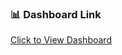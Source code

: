 ### 📊 Dashboard Link
[Click to View Dashboard](https://lookerstudio.google.com/reporting/3b7189e1-bbbd-4737-be9f-94d8ab47c3d0)
